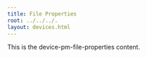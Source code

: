 ```yaml
---
title: File Properties
root: ../../../.
layout: devices.html
---
```


This is the device-pm-file-properties content.
